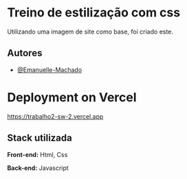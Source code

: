 # Treino de estilização com css

Utilizando uma imagem de site como base, foi criado este.

## Autores

- [@Emanuelle-Machado](https://www.github.com/Emanuelle-Machado)


# Deployment on Vercel

https://trabalho2-sw-2.vercel.app

## Stack utilizada

**Front-end:** Html, Css

**Back-end:** Javascript
